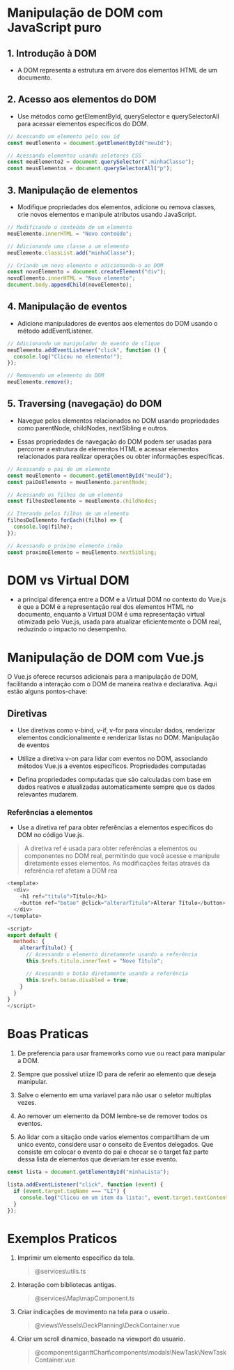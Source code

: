# Manipulação de DOM com JavaScript puro

## 1. Introdução à DOM

- A DOM representa a estrutura em árvore dos elementos HTML de um documento.

## 2. Acesso aos elementos do DOM

- Use métodos como getElementById, querySelector e querySelectorAll para acessar elementos específicos do DOM.

```javascript
// Acessando um elemento pelo seu id
const meuElemento = document.getElementById("meuId");

// Acessando elementos usando seletores CSS
const meuElemento2 = document.querySelector(".minhaClasse");
const meusElementos = document.querySelectorAll("p");
```

## 3. Manipulação de elementos

- Modifique propriedades dos elementos, adicione ou remova classes, crie novos elementos e manipule atributos usando JavaScript.

```javascript
// Modificando o conteúdo de um elemento
meuElemento.innerHTML = "Novo conteúdo";

// Adicionando uma classe a um elemento
meuElemento.classList.add("minhaClasse");

// Criando um novo elemento e adicionando-o ao DOM
const novoElemento = document.createElement("div");
novoElemento.innerHTML = "Novo elemento";
document.body.appendChild(novoElemento);
```

## 4. Manipulação de eventos

- Adicione manipuladores de eventos aos elementos do DOM usando o método addEventListener.

```javascript
// Adicionando um manipulador de evento de clique
meuElemento.addEventListener("click", function () {
  console.log("Clicou no elemento!");
});

// Removendo um elemento do DOM
meuElemento.remove();
```

## 5. Traversing (navegação) do DOM

- Navegue pelos elementos relacionados no DOM usando propriedades como parentNode, childNodes, nextSibling e outros.

- Essas propriedades de navegação do DOM podem ser usadas para percorrer a estrutura de elementos HTML e acessar elementos relacionados para realizar operações ou obter informações específicas.

```javascript
// Acessando o pai de um elemento
const meuElemento = document.getElementById("meuId");
const paiDoElemento = meuElemento.parentNode;

// Acessando os filhos de um elemento
const filhosDoElemento = meuElemento.childNodes;

// Iterando pelos filhos de um elemento
filhosDoElemento.forEach((filho) => {
  console.log(filho);
});

// Acessando o próximo elemento irmão
const proximoElemento = meuElemento.nextSibling;
```

# DOM vs Virtual DOM

- a principal diferença entre a DOM e a Virtual DOM no contexto do Vue.js é que a DOM é a representação real dos elementos HTML no documento, enquanto a Virtual DOM é uma representação virtual otimizada pelo Vue.js, usada para atualizar eficientemente o DOM real, reduzindo o impacto no desempenho.

# Manipulação de DOM com Vue.js

O Vue.js oferece recursos adicionais para a manipulação de DOM, facilitando a interação com o DOM de maneira reativa e declarativa. Aqui estão alguns pontos-chave:

## Diretivas

- Use diretivas como v-bind, v-if, v-for para vincular dados, renderizar elementos condicionalmente e renderizar listas no DOM.
  Manipulação de eventos

- Utilize a diretiva v-on para lidar com eventos no DOM, associando métodos Vue.js a eventos específicos.
  Propriedades computadas

- Defina propriedades computadas que são calculadas com base em dados reativos e atualizadas automaticamente sempre que os dados relevantes mudarem.

### Referências a elementos

- Use a diretiva ref para obter referências a elementos específicos do DOM no código Vue.js.

> A diretiva ref é usada para obter referências a elementos ou componentes no DOM real, permitindo que você acesse e manipule diretamente esses elementos. As modificações feitas através da referência ref afetam a DOM rea

```javascript
<template>
  <div>
    <h1 ref="titulo">Título</h1>
    <button ref="botao" @click="alterarTitulo">Alterar Título</button>
  </div>
</template>

<script>
export default {
  methods: {
    alterarTitulo() {
      // Acessando o elemento diretamente usando a referência
      this.$refs.titulo.innerText = "Novo Título";

      // Acessando o botão diretamente usando a referência
      this.$refs.botao.disabled = true;
    }
  }
}
</script>
```

# Boas Praticas

1. De preferencia para usar frameworks como vue ou react para manipular a DOM.

2. Sempre que possivel utiize ID para de referir ao elemento que deseja manipular.

3. Salve o elemento em uma variavel para não usar o seletor multiplas vezes.

4. Ao remover um elemento da DOM lembre-se de remover todos os eventos.

5. Ao lidar com a sitação onde varios elementos compartilham de um unico evento, considere usar o conseito de Eventos delegados. Que consiste em colocar o evento do pai e checar se o target faz parte dessa lista de elementos que deveriam ter esse evento.

```javascript
const lista = document.getElementById("minhaLista");

lista.addEventListener("click", function (event) {
  if (event.target.tagName === "LI") {
    console.log("Clicou em um item da lista:", event.target.textContent);
  }
});
```

# Exemplos Praticos

1. Imprimir um elemento especifico da tela.

   > @services\utils.ts

2. Interação com bibliotecas antigas.

   > @services\Map\mapComponent.ts

3. Criar indicações de movimento na tela para o usario.

   > @views\Vessels\DeckPlanning\DeckContainer.vue

4. Criar um scroll dinamico, baseado na viewport do usuario.

   > @components\ganttChart\components\modals\NewTask\NewTaskContainer.vue
